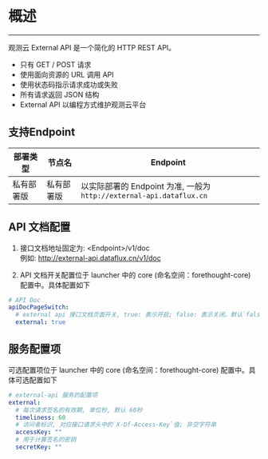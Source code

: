 # 概述

---

观测云 External API 是一个简化的 HTTP REST API。

* 只有 GET / POST 请求
* 使用面向资源的 URL 调用 API
* 使用状态码指示请求成功或失败
* 所有请求返回 JSON 结构
* External API 以编程方式维护观测云平台

## 支持Endpoint

| 部署类型  | 节点名       | Endpoint                |
|-------|-----------|-------------------------|
| 私有部署版 | 私有部署版     | 以实际部署的 Endpoint 为准, 一般为`http://external-api.dataflux.cn` |

## API 文档配置

1. 接口文档地址固定为: \<Endpoint\>/v1/doc <br/>
例如: http://external-api.dataflux.cn/v1/doc

3. API 文档开关配置位于 launcher 中的 core (命名空间：forethought-core) 配置中。具体配置如下
```yaml
# API Doc
apiDocPageSwitch:
  # external api 接口文档页面开关, true: 表示开启; false: 表示关闭。默认`false`
  external: true

```

## 服务配置项

可选配置项位于 launcher 中的 core (命名空间：forethought-core) 配置中。具体可选配置如下
```yaml
# external-api 服务的配置项
external:
  # 每次请求签名的有效期, 单位秒, 默认 60秒
  timeliness: 60
  # 访问者标识, 对应接口请求头中的`X-Df-Access-Key`值; 非空字符串
  accessKey: ""
  # 用于计算签名的密钥
  secretKey: ""

```
